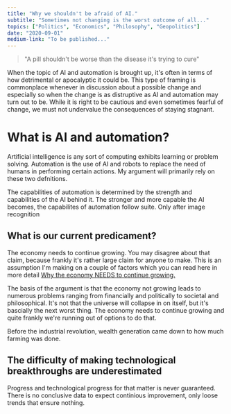 ```yaml
---
title: "Why we shouldn't be afraid of AI."
subtitle: "Sometimes not changing is the worst outcome of all..."
topics: ["Politics", "Economics", "Philosophy", "Geopolitics"]
date: "2020-09-01"
medium-link: "To be published..."
---
```


> "A pill shouldn't be worse than the disease it's trying to cure"  

When the topic of AI and automation is brought up, it's often in terms of how detrimental or apocalyptic it could be. This type of framing is commonplace whenever in discussion about a possible change and especially so when the change is as distruptive as AI and automation may turn out to be. While it is right to be cautious and even sometimes fearful of change, we must not undervalue the consequences of staying stagnant.

# What is AI and automation?

Artificial intelligence is any sort of computing exhibits learning or problem solving. Automation is the use of AI and robots to replace the need of humans in performing certain actions. My argument will primarily rely on these two defnitions. 

The capabilities of automation is determined by the strength and capabilities of the AI behind it. The stronger and more capable the AI becomes, the capabilites of automation follow suite. Only after image recognition

## What is our current predicament?

The economy needs to continue growing. You may disagree about that claim, because frankly it's rather large claim for anyone to make. This is an assumption I'm making on a couple of factors which you can read here in more detail [Why the economy NEEDS to continue growing.](https://www.notion.so/Why-the-economy-NEEDS-to-continue-growing-0231f0da35e944c0b6769e6afbd38c1d) 

The basis of the argument is that the economy not growing leads to numerous problems ranging from financially and politically to societal and philosophical. It's not that the universe will collapse in on itself, but it's bascially the next worst thing. The economy needs to continue growing and quite frankly we're running out of options to do that. 

Before the industrial revolution, wealth generation came down to how much farming was done. 

## The difficulty of making technological breakthroughs are underestimated

Progress and technological progress for that matter is never guaranteed. There is no conclusive data to expect continious improvement, only loose trends that ensure nothing.